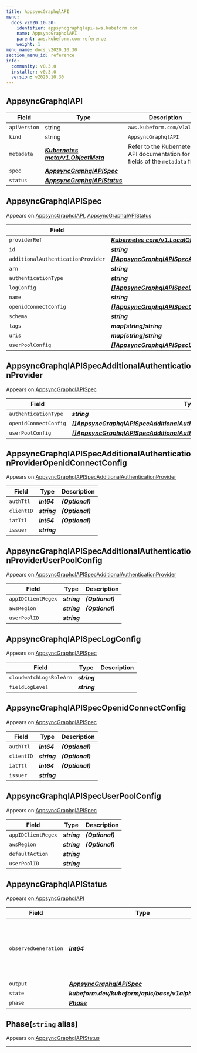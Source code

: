 ```yaml
---
title: AppsyncGraphqlAPI
menu:
  docs_v2020.10.30:
    identifier: appsyncgraphqlapi-aws.kubeform.com
    name: AppsyncGraphqlAPI
    parent: aws.kubeform.com-reference
    weight: 1
menu_name: docs_v2020.10.30
section_menu_id: reference
info:
  community: v0.3.0
  installer: v0.3.0
  version: v2020.10.30
---
```


## AppsyncGraphqlAPI
| Field | Type | Description |
| ------ | ----- | ----------- |
| `apiVersion` | string | `aws.kubeform.com/v1alpha1` |
|    `kind` | string | `AppsyncGraphqlAPI` |
| `metadata` | ***[Kubernetes meta/v1.ObjectMeta](https://v1-18.docs.kubernetes.io/docs/reference/generated/kubernetes-api/v1.18/#objectmeta-v1-meta)***|Refer to the Kubernetes API documentation for the fields of the `metadata` field.|
| `spec` | ***[AppsyncGraphqlAPISpec](#appsyncgraphqlapispec)***||
| `status` | ***[AppsyncGraphqlAPIStatus](#appsyncgraphqlapistatus)***||
## AppsyncGraphqlAPISpec

Appears on:[AppsyncGraphqlAPI](#appsyncgraphqlapi), [AppsyncGraphqlAPIStatus](#appsyncgraphqlapistatus)

| Field | Type | Description |
| ------ | ----- | ----------- |
| `providerRef` | ***[Kubernetes core/v1.LocalObjectReference](https://v1-18.docs.kubernetes.io/docs/reference/generated/kubernetes-api/v1.18/#localobjectreference-v1-core)***||
| `id` | ***string***||
| `additionalAuthenticationProvider` | ***[[]AppsyncGraphqlAPISpecAdditionalAuthenticationProvider](#appsyncgraphqlapispecadditionalauthenticationprovider)***| ***(Optional)*** |
| `arn` | ***string***| ***(Optional)*** |
| `authenticationType` | ***string***||
| `logConfig` | ***[[]AppsyncGraphqlAPISpecLogConfig](#appsyncgraphqlapispeclogconfig)***| ***(Optional)*** |
| `name` | ***string***||
| `openidConnectConfig` | ***[[]AppsyncGraphqlAPISpecOpenidConnectConfig](#appsyncgraphqlapispecopenidconnectconfig)***| ***(Optional)*** |
| `schema` | ***string***| ***(Optional)*** |
| `tags` | ***map[string]string***| ***(Optional)*** |
| `uris` | ***map[string]string***| ***(Optional)*** |
| `userPoolConfig` | ***[[]AppsyncGraphqlAPISpecUserPoolConfig](#appsyncgraphqlapispecuserpoolconfig)***| ***(Optional)*** |
## AppsyncGraphqlAPISpecAdditionalAuthenticationProvider

Appears on:[AppsyncGraphqlAPISpec](#appsyncgraphqlapispec)

| Field | Type | Description |
| ------ | ----- | ----------- |
| `authenticationType` | ***string***||
| `openidConnectConfig` | ***[[]AppsyncGraphqlAPISpecAdditionalAuthenticationProviderOpenidConnectConfig](#appsyncgraphqlapispecadditionalauthenticationprovideropenidconnectconfig)***| ***(Optional)*** |
| `userPoolConfig` | ***[[]AppsyncGraphqlAPISpecAdditionalAuthenticationProviderUserPoolConfig](#appsyncgraphqlapispecadditionalauthenticationprovideruserpoolconfig)***| ***(Optional)*** |
## AppsyncGraphqlAPISpecAdditionalAuthenticationProviderOpenidConnectConfig

Appears on:[AppsyncGraphqlAPISpecAdditionalAuthenticationProvider](#appsyncgraphqlapispecadditionalauthenticationprovider)

| Field | Type | Description |
| ------ | ----- | ----------- |
| `authTtl` | ***int64***| ***(Optional)*** |
| `clientID` | ***string***| ***(Optional)*** |
| `iatTtl` | ***int64***| ***(Optional)*** |
| `issuer` | ***string***||
## AppsyncGraphqlAPISpecAdditionalAuthenticationProviderUserPoolConfig

Appears on:[AppsyncGraphqlAPISpecAdditionalAuthenticationProvider](#appsyncgraphqlapispecadditionalauthenticationprovider)

| Field | Type | Description |
| ------ | ----- | ----------- |
| `appIDClientRegex` | ***string***| ***(Optional)*** |
| `awsRegion` | ***string***| ***(Optional)*** |
| `userPoolID` | ***string***||
## AppsyncGraphqlAPISpecLogConfig

Appears on:[AppsyncGraphqlAPISpec](#appsyncgraphqlapispec)

| Field | Type | Description |
| ------ | ----- | ----------- |
| `cloudwatchLogsRoleArn` | ***string***||
| `fieldLogLevel` | ***string***||
## AppsyncGraphqlAPISpecOpenidConnectConfig

Appears on:[AppsyncGraphqlAPISpec](#appsyncgraphqlapispec)

| Field | Type | Description |
| ------ | ----- | ----------- |
| `authTtl` | ***int64***| ***(Optional)*** |
| `clientID` | ***string***| ***(Optional)*** |
| `iatTtl` | ***int64***| ***(Optional)*** |
| `issuer` | ***string***||
## AppsyncGraphqlAPISpecUserPoolConfig

Appears on:[AppsyncGraphqlAPISpec](#appsyncgraphqlapispec)

| Field | Type | Description |
| ------ | ----- | ----------- |
| `appIDClientRegex` | ***string***| ***(Optional)*** |
| `awsRegion` | ***string***| ***(Optional)*** |
| `defaultAction` | ***string***||
| `userPoolID` | ***string***||
## AppsyncGraphqlAPIStatus

Appears on:[AppsyncGraphqlAPI](#appsyncgraphqlapi)

| Field | Type | Description |
| ------ | ----- | ----------- |
| `observedGeneration` | ***int64***| ***(Optional)*** Resource generation, which is updated on mutation by the API Server.|
| `output` | ***[AppsyncGraphqlAPISpec](#appsyncgraphqlapispec)***| ***(Optional)*** |
| `state` | ***kubeform.dev/kubeform/apis/base/v1alpha1.State***| ***(Optional)*** |
| `phase` | ***[Phase](#phase)***| ***(Optional)*** |
## Phase(`string` alias)

Appears on:[AppsyncGraphqlAPIStatus](#appsyncgraphqlapistatus)

---
